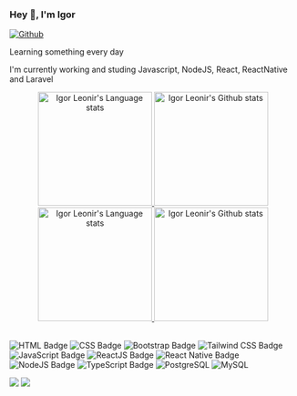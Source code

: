 ### Hey 👋, I'm Igor

[![Github](https://img.shields.io/github/followers/igorleonir?label=Follow&style=social)](https://github.com/igorleonir)

Learning something every day

I'm currently working and studing Javascript, NodeJS, React, ReactNative and Laravel

<!-- Light Mode -->
<div align="center"> 
<a href="https://github.com/anuraghazra/github-readme-stats#gh-light-mode-only">
<img height=200 src="https://github-readme-stats-1mamlmwxm-rickstaa.vercel.app/api/top-langs/?username=igorleonir&layout=compact&langs_count=10&hide_border=1&role=OWNER,COLLABORATOR#gh-light-mode-only" alt="Igor Leonir's Language stats" />
</a>
<a href="https://github.com/anuraghazra/github-readme-stats#gh-light-mode-only">
<img height=200 src="https://github-readme-stats-1mamlmwxm-rickstaa.vercel.app/api?username=igorleonir&show_icons=true&count_private=true&line_height=28&hide_border=1&include_all_commits=true&card_width=450&role=OWNER,COLLABORATOR&exclude_repo=github-readme-stats#gh-light-mode-only" alt="Igor Leonir's Github stats" />
</a>
</div>

<!-- Dark Mode -->
<div align="center"> 
<a href="https://github.com/anuraghazra/github-readme-stats#gh-dark-mode-only">
<img height=200 src="https://github-readme-stats-1mamlmwxm-rickstaa.vercel.app/api/top-langs/?username=igorleonir&layout=compact&langs_count=10&hide_border=1&role=OWNER,COLLABORATOR&theme=dark&bg_color=000000#gh-dark-mode-only" alt="Igor Leonir's Language stats" />
</a>
<a href="https://github.com/anuraghazra/github-readme-stats#gh-dark-mode-only">
<img height=200 src="https://github-readme-stats-1mamlmwxm-rickstaa.vercel.app/api?username=igorleonir&show_icons=true&count_private=true&line_height=28&hide_border=1&include_all_commits=true&card_width=450&role=OWNER,COLLABORATOR&exclude_repo=github-readme-stats&theme=dark&bg_color=000000#gh-dark-mode-only" alt="Igor Leonir's Github stats" />
</a>
</div>

<br/>

![HTML Badge](https://img.shields.io/badge/-HTML-orange)
![CSS Badge](https://img.shields.io/badge/-CSS-blue)
![Bootstrap Badge](https://img.shields.io/badge/-Bootstrap-purple)
![Tailwind CSS Badge](https://img.shields.io/badge/-Tailwindcss-purple)
![JavaScript Badge](https://img.shields.io/badge/-JavaScript-yellow)
![ReactJS Badge](https://img.shields.io/badge/-ReactJS-blue)
![React Native Badge](https://img.shields.io/badge/-React%20Native-purple)
![NodeJS Badge](https://img.shields.io/badge/-Node.js-green) 
![TypeScript Badge](https://img.shields.io/badge/-TypeScript-blue)
![PostgreSQL](https://img.shields.io/badge/PostgreSQL-blue)
![MySQL](https://img.shields.io/badge/MySQL-green)

<div>
<a href = "mailto:igorleonir"><img src="https://img.shields.io/badge/-Gmail-%23333?style=for-the-badge&logo=gmail&logoColor=white" target="_blank"></a>
<a href="https://www.linkedin.com/in/igor-leonir-di-domenico-649967181/" target="_blank"><img src="https://img.shields.io/badge/-LinkedIn-%230077B5?style=for-the-badge&logo=linkedin&logoColor=white" target="_blank"></a> 
</div>
</div>

